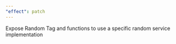 ```yaml
---
"effect": patch
---
```


Expose Random Tag and functions to use a specific random service implementation
